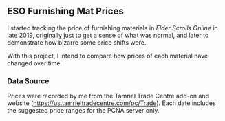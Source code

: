 ## __ESO Furnishing Mat Prices__

I started tracking the price of furnishing materials in *Elder Scrolls Online* in late 2019, originally just to get a sense of what was normal, and later to demonstrate how bizarre some price shifts were.

With this project, I intend to compare how prices of each material have changed over time.

### __Data Source__

Prices were recorded by me from the Tamriel Trade Centre add-on and website (https://us.tamrieltradecentre.com/pc/Trade). Each date includes the suggested price ranges for the PCNA server only.

